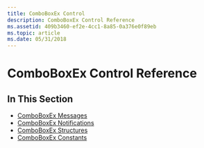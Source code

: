 ```yaml
---
title: ComboBoxEx Control
description: ComboBoxEx Control Reference
ms.assetid: 409b3460-ef2e-4cc1-8a85-0a376e0f89eb
ms.topic: article
ms.date: 05/31/2018
---
```


# ComboBoxEx Control Reference

## In This Section

-   [ComboBoxEx Messages](bumper-comboboxex-control-reference-messages.md)
-   [ComboBoxEx Notifications](bumper-comboboxex-control-reference-notifications.md)
-   [ComboBoxEx Structures](bumper-comboboxex-control-reference-structures.md)
-   [ComboBoxEx Constants](bumper-comboboxex-control-reference-constants.md)

 

 




